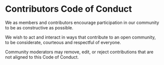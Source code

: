# Contributors Code of Conduct

We as members and contributors encourage participation in our community to be as constructive as possible.

We wish to act and interact in ways that contribute to an open community, to be considerate, courteous and respectful of everyone.

Community moderators may remove, edit, or reject contributions that are not aligned to this Code of Conduct.
